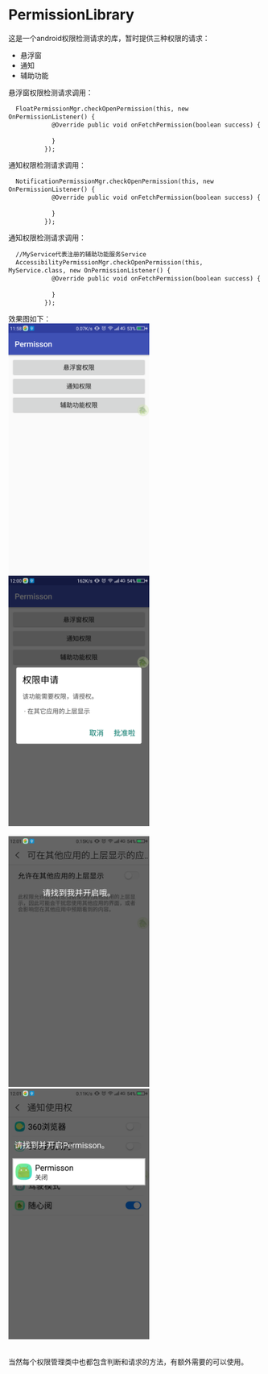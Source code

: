 # PermissionLibrary
这是一个android权限检测请求的库，暂时提供三种权限的请求：
  - 悬浮窗
  - 通知
  - 辅助功能

悬浮窗权限检测请求调用：
```
  FloatPermissionMgr.checkOpenPermission(this, new OnPermissionListener() {
            @Override public void onFetchPermission(boolean success) {
  
            }
          });
```

通知权限检测请求调用：
```
  NotificationPermissionMgr.checkOpenPermission(this, new OnPermissionListener() {
            @Override public void onFetchPermission(boolean success) {
  
            }
          });
```

通知权限检测请求调用：
```
  //MyService代表注册的辅助功能服务Service
  AccessibilityPermissionMgr.checkOpenPermission(this, MyService.class, new OnPermissionListener() {
            @Override public void onFetchPermission(boolean success) {
  
            }
          });
```

效果图如下：
</br>
<img src="https://github.com/gujianhesong/PermissionLibrary/blob/master/screenshot/main.png?raw=true" width="280"/> <img src="https://github.com/gujianhesong/PermissionLibrary/blob/master/screenshot/request_dialog.png?raw=true" width="280"/>  
</br>
<img src="https://github.com/gujianhesong/PermissionLibrary/blob/master/screenshot/guide_float_dialog.png?raw=true" width="280"/> <img src="https://github.com/gujianhesong/PermissionLibrary/blob/master/screenshot/guide_notification_dialog.png?raw=true" width="280"/>  
</br>

当然每个权限管理类中也都包含判断和请求的方法，有额外需要的可以使用。
